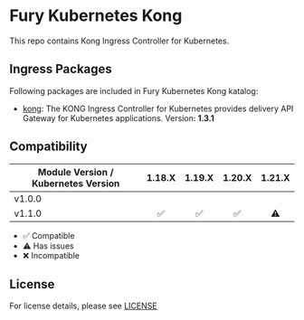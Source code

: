 # Fury Kubernetes Kong

This repo contains Kong Ingress Controller for Kubernetes.

## Ingress Packages

Following packages are included in Fury Kubernetes Kong katalog:

- [kong](katalog/kong): The KONG Ingress Controller for Kubernetes
provides delivery API Gateway for Kubernetes applications. Version: **1.3.1**

## Compatibility

| Module Version / Kubernetes Version |       1.18.X       |       1.19.X       |       1.20.X       |  1.21.X   |
| ----------------------------------- | :----------------: | :----------------: | :----------------: | :-------: |
| v1.0.0                              |                    |                    |                    |           |
| v1.1.0                              | :white_check_mark: | :white_check_mark: | :white_check_mark: | :warning: |

- :white_check_mark: Compatible
- :warning: Has issues
- :x: Incompatible

## License

For license details, please see [LICENSE](LICENSE)
